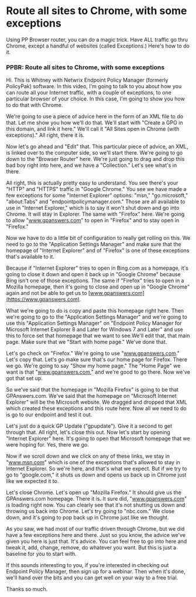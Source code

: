 # Route all sites to Chrome, with some exceptions

Using PP Browser router, you can do a magic trick. Have ALL traffic go thru Chrome, except a handful
of websites (called Exceptions.) Here's how to do it.

### PPBR: Route all sites to Chrome, with some exceptions

Hi. This is Whitney with Netwrix Endpoint Policy Manager (formerly PolicyPak) software. In this
video, I'm going to talk to you about how you can route all your Internet traffic, with a couple of
exceptions, to one particular browser of your choice. In this case, I'm going to show you how to do
that with Chrome.

We're going to use a piece of advice here in the form of an XML file to do that. Let me show you how
we'll do that. We'll start with "Create a GPO in this domain, and link it here." We'll call it "All
Sites open in Chrome (with exceptions)." All right, there it is.

Now let's go ahead and "Edit" that. This particular piece of advice, an XML, is linked over to the
computer side, so we'll start there. We're going to go down to the "Browser Router" here. We're just
going to drag and drop this bad boy right into here, and we have a "Collection." Let's see what's in
there.

All right, this is actually pretty easy to understand. You see there's your "HTTP" and "HTTPS"
traffic in "Google Chrome." You see we have made a few exceptions for some "Internet Explorer"
options: "msn," "go.microsoft," "about:Tabs" and "endpointpolicymanager.com." Those are all available to use in
"Internet Explorer," which is to say it won't shut down and go into Chrome. It will stay in
Explorer. The same with "Firefox" here. We're going to allow "www.gpanswers.com" to open in
"Firefox" and to stay open in "Firefox."

Now we have to do a little bit of configuration to really get rolling on this. We need to go to the
"Application Settings Manager" and make sure that the homepage of "Internet Explorer" and of
"Firefox" is one of these exceptions that's available to it.

Because if "Internet Explorer" tries to open in Bing.com as a homepage, it's going to close it down
and open it back up in "Google Chrome" because Bing isn't one of those exceptions. The same if
"Firefox" tries to open in a Mozilla homepage, then it's going to close and open up in "Google
Chrome" again and not be able to get us to [www.gpanswers.com](https://www.gpanswers.com).

What we're going to do is copy and paste this homepage right here. Then we're going to go to the
"Application Settings Manager" and we're going to use this "Application Settings Manager" on
"Endpoint Policy Manager for Microsoft Internet Explorer 8 and Later for Windows 7 and Later" and
use this to force set that homepage that we want to see.We'll edit that, that main page. Make sure
that we "Start with home page." We've done that.

Let's go check on "Firefox." We're going to use "www.gpanswers.com." Let's copy that. Let's go make
sure that's our home page for Firefox. There we go. We're going to say "Show my home page." The
"Home Page" we want is that "www.gpanswers.com," and we're good to go there. Now we've got that set
up.

So we've said that the homepage in "Mozilla Firefox" is going to be that GPAnswers.com. We've said
that the homepage on "Microsoft Internet Explorer" will be the Microsoft website. We dragged and
dropped that XML which created these exceptions and this route here. Now all we need to do is go to
our endpoint and test it out.

Let's just do a quick GP Update ("gpupdate"). Give it a second to get through that. All right, let's
close this out. Now let's start by opening "Internet Explorer" here. It's going to open that
Microsoft homepage that we were hoping for. Yes, there we go.

Now if we scroll down and we click on any of these links, we stay in "www.msn.com" which is one of
the exceptions that's allowed to stay in Internet Explorer. So we're here, and that's what we
expect. But if we try to go to "google.com," it shuts us down and opens us back up in Chrome just
like we expected it to.

Let's close Chrome. Let's open up "Mozilla Firefox." It should give us the GPAnswers.com homepage.
There it is. It sure did, "www.gpanswers.com" is loading right now. You can clearly see that it's
not shutting us down and throwing us back into Chrome. Let's try going to "nbc.com." We close down,
and it's going to pop back up in Chrome just like we thought.

As you saw, we had most of our traffic driven through Chrome, but we did have a few exceptions here
and there. Just so you know, the advice we've given you here is just that. It's advice. You can feel
free to go into here and tweak it, add, change, remove, do whatever you want. But this is just a
baseline for you to start with.

If this sounds interesting to you, if you're interested in checking out Endpoint Policy Manager,
then sign up for a webinar. Then when it's done, we'll hand over the bits and you can get well on
your way to a free trial.

Thanks so much.
